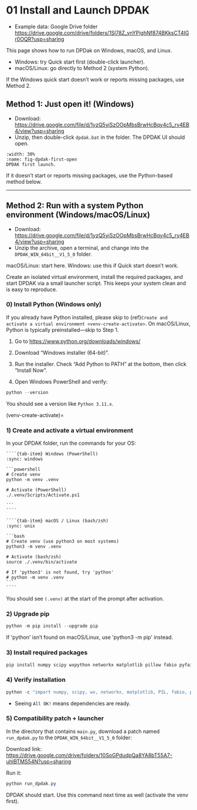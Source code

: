 # 01 Install and Launch DPDAK


- Example data: Google Drive folder
	https://drive.google.com/drive/folders/1Sl78Z_ynYPighNf874BKksCT4IGr0OQR?usp=sharing
	
This page shows how to run DPDak on Windows, macOS, and Linux.

- Windows: try Quick start first (double-click launcher).
- macOS/Linux: go directly to Method 2 (system Python).


If the Windows quick start doesn’t work or reports missing packages, use Method 2.

## Method 1: Just open it! (Windows)

- Download: <https://drive.google.com/file/d/1yzQ5yiSzOOpMbsBrwHcBqy4c5_rv4EB4/view?usp=sharing>
- Unzip, then double-click `dpdak.bat` in the folder. The DPDAK UI should open.


```{figure} images/01-install/dpdak-first-open.png
:width: 30%
:name: fig-dpdak-first-open
DPDAK first launch.
```

If it doesn’t start or reports missing packages, use the Python-based method below.

---

## Method 2: Run with a system Python environment (Windows/macOS/Linux)

- Download: <https://drive.google.com/file/d/1yzQ5yiSzOOpMbsBrwHcBqy4c5_rv4EB4/view?usp=sharing>
- Unzip the archive, open a terminal, and change into the `DPDAK_WIN_64bit__V1_5_0` folder.

macOS/Linux: start here. Windows: use this if Quick start doesn’t work.

Create an isolated virtual environment, install the required packages, and start DPDAK via a small launcher script. This keeps your system clean and is easy to reproduce.

### 0) Install Python (Windows only)

If you already have Python installed, please skip to {ref}`Create and activate a virtual environment <venv-create-activate>`. On macOS/Linux, Python is typically preinstalled—skip to Step 1.

1) Go to <https://www.python.org/downloads/windows/>

2) Download “Windows installer (64-bit)”.

3) Run the installer. Check “Add Python to PATH” at the bottom, then click “Install Now”.

4) Open Windows PowerShell and verify:

```powershell
python --version
```

You should see a version like `Python 3.11.x`.

(venv-create-activate)=
### 1) Create and activate a virtual environment

In your DPDAK folder, run the commands for your OS:

`````{tab-set}
````{tab-item} Windows (PowerShell)
:sync: windows

```powershell
# Create venv
python -m venv .venv

# Activate (PowerShell)
./.venv/Scripts/Activate.ps1

```
````

````{tab-item} macOS / Linux (bash/zsh)
:sync: unix

```bash
# Create venv (use python3 on most systems)
python3 -m venv .venv

# Activate (bash/zsh)
source ./.venv/bin/activate

# If 'python3' is not found, try 'python'
# python -m venv .venv
```
````
`````

You should see `(.venv)` at the start of the prompt after activation.

### 2) Upgrade pip

```powershell
python -m pip install --upgrade pip
```

If 'python' isn’t found on macOS/Linux, use 'python3 -m pip' instead.

### 3) Install required packages

```powershell
pip install numpy scipy wxpython networkx matplotlib pillow fabio pyfai h5py
```

### 4) Verify installation

```powershell
python -c "import numpy, scipy, wx, networkx, matplotlib, PIL, fabio, pyFAI, h5py; print('All OK!')"
```

- Seeing `All OK!` means dependencies are ready.

### 5) Compatibility patch + launcher

In the directory that contains `main.py`, download a patch named `run_dpdak.py` to the `DPDAK_WIN_64bit__V1_5_0` folder:

Download link: <https://drive.google.com/drive/folders/10SoGPdudpQa8YA8bT55A7-uhIBTMS54N?usp=sharing>


Run it:

```powershell
python run_dpdak.py
```

DPDAK should start. Use this command next time as well (activate the venv first).



